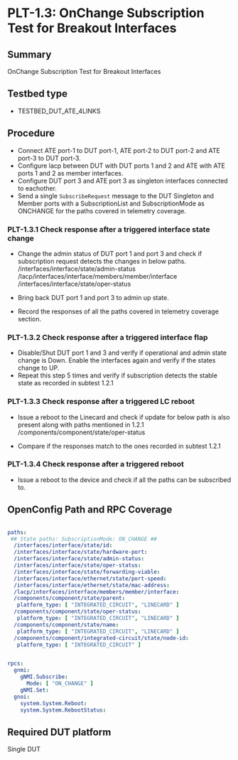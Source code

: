 # PLT-1.3: OnChange Subscription Test for Breakout Interfaces

## Summary

OnChange Subscription Test for Breakout Interfaces

## Testbed type

*  TESTBED_DUT_ATE_4LINKS

## Procedure

* Connect ATE port-1 to DUT port-1, ATE port-2 to DUT port-2 and ATE port-3 to DUT port-3. 
* Configure lacp between DUT with DUT ports 1 and 2 and ATE with ATE ports 1 and 2 as member interfaces.
* Configure DUT port 3 and ATE port 3 as singleton interfaces connected to eachother.
* Send a single `SubscribeRequest` message to the DUT Singleton and Member ports with a SubscriptionList and SubscriptionMode as ONCHANGE for the paths covered in telemetry coverage.

### PLT-1.3.1 Check response after a triggered interface state change

  * Change the admin status of DUT port 1 and port 3 and check if subscription
  request detects the changes in below paths.
    /interfaces/interface/state/admin-status
    /lacp/interfaces/interface/members/member/interface
    /interfaces/interface/state/oper-status

  * Bring back DUT port 1 and port 3 to admin up state.
  * Record the responses of all the paths covered in telemetry coverage section.

### PLT-1.3.2 Check response after a triggered interface flap

  * Disable/Shut DUT port 1 and 3 and verify if operational and admin state change is Down. Enable the interfaces again and verify if the states change to UP. 
  * Repeat this step 5 times and verify if subscription detects the stable state as recorded in subtest 1.2.1

### PLT-1.3.3 Check response after a triggered LC reboot

  * Issue a reboot to the Linecard and check if update for below path is also
  present along with paths mentioned in 1.2.1
  /components/component/state/oper-status

  * Compare if the responses match to the ones recorded in subtest 1.2.1
    
### PLT-1.3.4 Check response after a triggered reboot

  * Issue a reboot to the device and check if all the paths can be subscribed to.

 
## OpenConfig Path and RPC Coverage

```yaml

paths:
 ## State paths: SubscriptionMode: ON_CHANGE ##
  /interfaces/interface/state/id:
  /interfaces/interface/state/hardware-port:
  /interfaces/interface/state/admin-status:
  /interfaces/interface/state/oper-status:
  /interfaces/interface/state/forwarding-viable:
  /interfaces/interface/ethernet/state/port-speed:
  /interfaces/interface/ethernet/state/mac-address:
  /lacp/interfaces/interface/members/member/interface:
  /components/component/state/parent:
   platform_type: [ "INTEGRATED_CIRCUIT", "LINECARD" ]
  /components/component/state/oper-status:
   platform_type: [ "INTEGRATED_CIRCUIT", "LINECARD" ]
  /components/component/state/name:
   platform_type: [ "INTEGRATED_CIRCUIT", "LINECARD" ]
  /components/component/integrated-circuit/state/node-id:
   platform_type: [ "INTEGRATED_CIRCUIT" ]


rpcs:
  gnmi:
    gNMI.Subscribe:
      Mode: [ "ON_CHANGE" ]
    gNMI.Set:
  gnoi:
    system.System.Reboot:
    system.System.RebootStatus:
```
## Required DUT platform
Single DUT

